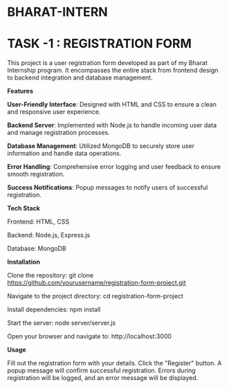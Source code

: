 # BHARAT-INTERN
# TASK -1 : REGISTRATION FORM
This project is a user registration form developed as part of my Bharat Internship program. It encompasses the entire stack from frontend design to backend integration and database management.

**Features**

**User-Friendly Interface**: Designed with HTML and CSS to ensure a clean and responsive user experience.

**Backend Server**: Implemented with Node.js to handle incoming user data and manage registration processes.

**Database Management**: Utilized MongoDB to securely store user information and handle data operations.

**Error Handling**: Comprehensive error logging and user feedback to ensure smooth registration.

**Success Notifications**: Popup messages to notify users of successful registration.

**Tech Stack**

Frontend: HTML, CSS

Backend: Node.js, Express.js

Database: MongoDB

**Installation**

Clone the repository: git clone https://github.com/yourusername/registration-form-project.git

Navigate to the project directory: cd registration-form-project

Install dependencies: npm install

Start the server: node server/server.js

Open your browser and navigate to: http://localhost:3000

**Usage**

Fill out the registration form with your details.
Click the "Register" button.
A popup message will confirm successful registration.
Errors during registration will be logged, and an error message will be displayed.
